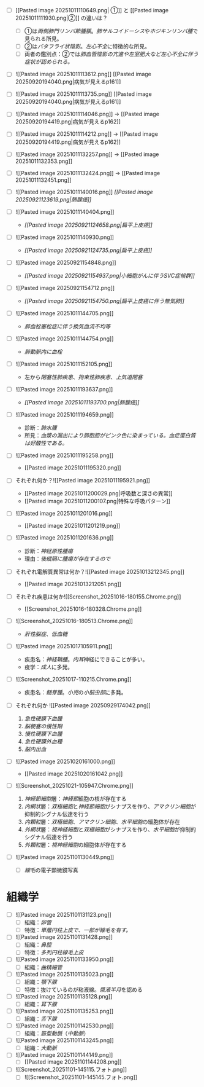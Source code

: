 - [ ] [[Pasted image 20251011110649.png| ①]] と [[Pasted image 20251011111930.png|②]] の違いは？
	- [ ] ①は*両側肺門リンパ節腫脹*。*肺サルコイドーシス*や*ホジキンリンパ腫*で見られる所見。
	- [ ] ②は*バタフライ状陰影*。*左心不全*に特徴的な所見。
	- [ ] 両者の鑑別点：②では*肺血管陰影の亢進や左室肥大など左心不全に伴う症状が認められる。*
- [ ] ![[Pasted image 20251011113612.png]]
	[[Pasted image 20250920194040.png|病気が見えるp161]]

- [ ] ![[Pasted image 20251011113735.png]]
	[[Pasted image 20250920194040.png|病気が見えるp161]]
- [ ] ![[Pasted image 20251011114046.png]]
	→ [[Pasted image 20250920194419.png|病気が見えるp162]]
- [ ] ![[Pasted image 20251011114212.png]]
	→ [[Pasted image 20250920194419.png|病気が見えるp162]]
- [ ] ![[Pasted image 20251011132257.png]]
	→ [[Pasted image 20251011132353.png]]
- [ ] ![[Pasted image 20251011132424.png]]
	→ [[Pasted image 20251011132451.png]]
- [ ] ![[Pasted image 20251011140016.png]]
		*[[Pasted image 20250921123619.png|肺腺癌]]*
- [ ] ![[Pasted image 20251011140404.png]]
	- *[[Pasted image 20250921124658.png|扁平上皮癌]]*
- [ ] ![[Pasted image 20251011140930.png]]
	- *[[Pasted image 20250921124735.png|扁平上皮癌]]*
- [ ] ![[Pasted image 20250921154848.png]]
	- *[[Pasted image 20250921154937.png|小細胞がんに伴うSVC症候群]]*
- [ ] ![[Pasted image 20250921154712.png]]
	- *[[Pasted image 20250921154750.png|扁平上皮癌に伴う無気肺]]*
- [ ] ![[Pasted image 20251011144705.png]]
	- *肺血栓塞栓症に伴う換気血流不均等*
- [ ] ![[Pasted image 20251011144754.png]]
	- *肺動脈内に血栓*
- [ ] ![[Pasted image 20251011152105.png]]
	- 左から*閉塞性肺疾患*、*拘束性肺疾患*、*上気道閉塞*
- [ ] ![[Pasted image 20251011193637.png]]
	- *[[Pasted image 20251011193700.png|肺腺癌]]*
- [ ] ![[Pasted image 20251011194659.png]]
	- 診断：*肺水腫*
	- 所見：*血漿の漏出により肺胞腔がピンク色に染まっている。血症蛋白質は好酸性である。*
- [ ] ![[Pasted image 20251011195258.png]]
	- [[Pasted image 20251011195320.png]]
- [ ] それぞれ何か？![[Pasted image 20251011195921.png]]
	- [[Pasted image 20251011200029.png|呼吸数と深さの異常]]
	- [[Pasted image 20251011200107.png|特殊な呼吸パターン]]
- [ ] ![[Pasted image 20251011201016.png]]
	- [[Pasted image 20251011201219.png]]
- [ ] ![[Pasted image 20251011201636.png]]
	- 診断：*神経原性腫瘍*
	- 理由：*後縦隔に腫瘍が存在するので*
- [ ] それぞれ電解質異常は何か？![[Pasted image 20251013212345.png]]
	- [[Pasted image 20251013212051.png]]
- [ ] それぞれ疾患は何か![[Screenshot_20251016-180155.Chrome.png]]
	- [[Screenshot_20251016-180328.Chrome.png]]
- [ ] ![[Screenshot_20251016-180513.Chrome.png]]
	- *肝性脳症*、*低血糖*
- [ ] ![[Pasted image 20251017105911.png]]
	- 疾患名：*神経鞘腫*。*内耳*神経にできることが多い。
	- 疫学：*成人*に多発。
- [ ] ![[Screenshot_20251017-110215.Chrome.png]]
	- 疾患名：*髄芽腫*。*小児*の*小脳虫部*に多発。
- [ ] それぞれ何か ![[Pasted image 20250929174042.png]]
	1. *急性硬膜下血腫*
	2. *脳梗塞の慢性期*
	3. *慢性硬膜下血腫*
	4. *急性硬膜外血種*
	5. *脳内出血*
- [ ] ![[Pasted image 20251020161000.png]]
	- [[Pasted image 20251020161042.png]]
- [ ] ![[Screenshot_20251021-105947.Chrome.png]]
	1. *神経節細胞*層：*神経節*細胞の核が存在する
	2. *内網状*層：*双極細胞*と*神経節細胞*がシナプスを作り、*アマクリン細胞*が抑制的シグナル伝達を行う
	3. *内顆粒*層：*双極細胞*、*アマクリン細胞*、*水平細胞*の細胞体が存在
	4. *外網状*層：*視神経細胞*と*双極細胞*がシナプスを作り、*水平細胞*が抑制的シグナル伝達を行う
	5. *外顆粒*層：*視神経細胞*の細胞体が存在する
- [ ] ![[Pasted image 20251101130449.png]]
	- [ ] *線毛*の電子顕微鏡写真

# 組織学
- [ ] ![[Pasted image 20251101131123.png]]
	- [ ] 組織：*卵管*
	- [ ] 特徴：*単層円柱上皮で、一部が線毛を有す。*
- [ ] ![[Pasted image 20251101131428.png]]
	- [ ] 組織：*鼻腔*
	- [ ] 特徴：*多列円柱線毛上皮*
- [ ] ![[Pasted image 20251101133950.png]]
	- [ ] 組織：*曲精細管*
- [ ] ![[Pasted image 20251101135023.png]]
	- [ ] 組織：*顎下腺*
	- [ ] 特徴：抜けているのが粘液線。*漿液半月*を認める
- [ ] ![[Pasted image 20251101135128.png]]
	- [ ] 組織：*耳下腺*
- [ ] ![[Pasted image 20251101135253.png]]
	- [ ] 組織：*舌下腺*
- [ ] ![[Pasted image 20251101142530.png]]
	- [ ] 組織：*筋型動脈*（*中動脈*）
- [ ] ![[Pasted image 20251101143245.png]]
	- [ ] 組織：*大動脈*
- [ ] ![[Pasted image 20251101144149.png]]
	- [ ] [[Pasted image 20251101144208.png]]
- [ ] ![[Screenshot_20251101-145115.フォト.png]]
	- [ ] ![[Screenshot_20251101-145145.フォト.png]]
